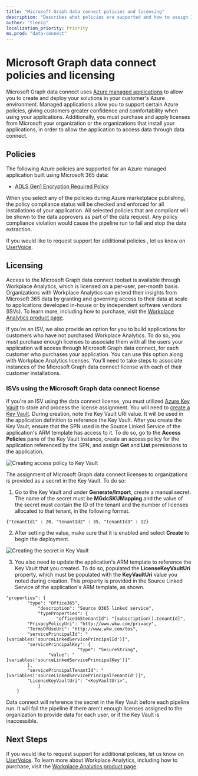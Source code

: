 ```yaml
---
title: "Microsoft Graph data connect policies and licensing"
description: "Describes what policies are supported and how to assign ISV access SKUs to organizations."
author: "tlenig"
localization_priority: Priority
ms.prod: "data-connect"
---
```


# Microsoft Graph data connect policies and licensing

Microsoft Graph data connect uses [Azure managed applications](https://docs.microsoft.com/azure/managed-applications/overview) to allow you to create and deploy your solutions in your customer's Azure environment. Managed applications allow you to support certain Azure policies, giving customers greater confidence and comfortability when using your applications. Additionally, you must purchase and apply licenses from Microsoft your organization or the organizations that install your applications, in order to allow the application to access data through data connect.

## Policies

The following Azure policies are supported for an Azure managed application built using Microsoft 365 data:

- [ADLS Gen1 Encryption Required Policy](https://docs.microsoft.com/azure/azure-policy/scripts/enforce-datalakestore-encryption)

When you select any of the policies during Azure marketplace publishing, the policy compliance status will be checked and enforced for all installations of your application. All selected policies that are compliant will be shown to the data approvers as part of the data request. Any policy compliance violation would cause the pipeline run to fail and stop the data extraction.

If you would like to request support for additional policies , let us know on [UserVoice](https://microsoftgraph.uservoice.com/forums/920506-microsoft-graph-feature-requests?category_id=359581).

## Licensing

Access to the Microsoft Graph data connect toolset is available through Workplace Analytics, which is licensed on a per-user, per-month basis.  Organizations with Workplace Analytics can extend their insights from Microsoft 365 data by granting and governing access to their data at scale to applications developed in-house or by independent software vendors (ISVs). To learn more, including how to purchase, visit the [Workplace Analytics product page](https://products.office.com/business/workplace-analytics).

If you’re an ISV, we also provide an option for you to build applications for customers who have not purchased Workplace Analytics. To do so, you must purchase enough licenses to associate them with all the users your application will access through Microsoft Graph data connect, for each customer who purchases your application. You can use this option along with Workplace Analytics licenses. You’ll need to take steps to associate instances of the Microsoft Graph data connect license with each of their customer installations.

### ISVs using the Microsoft Graph data connect license
If you're an ISV using the data connect license, you must utilized [Azure Key Vault](https://azure.microsoft.com/services/key-vault/) to store and process the license assignment. You will need to [create a Key Vault](https://docs.microsoft.com/azure/key-vault/quick-create-portal). During creation, note the Key Vault URI value. It will be used in the application definition to reference the Key Vault. After you create the Key Vault, ensure that the SPN used in the Source Linked Service of the application's ARM template has access to it. To do so, go to the **Access Policies** pane of the Key Vault instance, create an access policy for the application referenced by the SPN, and assign **Get** and **List** permissions to the application. 

![Creating access policy to Key Vault](images/data-connect-keyvault-access.png)

The assignment of Microsoft Graph data connect licenses to organizations is provided as a secret in the Key Vault. To do so:
1. Go to the Key Vault and under **Generate/Import**, create a manual secret. The name of the secret must be **MGdcSKUMapping** and the value of the secret must contain the ID of the tenant and the number of licenses allocated to that tenant, in the following format.

`{"tenantId1" : 20, "tenantId2" : 35, "tenantId3" : 12}`

2. After setting the value, make sure that it is enabled and select **Create** to begin the deployment. 

![Creating the secret in Key Vault](images/data-connect-keyvault-create.png)

3. You also need to update the application's ARM template to reference the Key Vault that you created. To do so, populated the **LicenseKeyVaultUri** property, which must be populated with the **KeyVaultUri** value you noted during creation. This property is provided in the Source Linked Service of the application's ARM template, as shown. 

```
"properties": {
        "type": "Office365",
	        "description": "Source O365 linked service",
	        "typeProperties": {
	               "office365tenantId": "[subscription().tenantId]",
		"PrivacyPolicyUri": "http://www.wkw.com/privacy",
		"TermsOfUseUri": "http://www.wkw.com/tos",
		"servicePrincipalId": "[variables('sourceLinkedServicePrincipalId')]",
		"servicePrincipalKey": {
	                       "type": "SecureString",
		        "value": "[variables('sourceLinkedServicePrincipalKey')]"
		},
		"servicePrincipalTenantId": "[variables('sourceLinkedServicePrincipalTenantId')]",
	    "LicenseKeyVaultUri": "<KeyVaultUri>",
	        }
	}
```

Data connect will reference the secret in the Key Vault before each pipeline run. It will fail the pipeline if there aren't enough licenses assigned to the organization to provide data for each user, or if the Key Vault is inaccessible. 

## Next Steps
If you would like to request support for additional policies, let us know on [UserVoice](https://microsoftgraph.uservoice.com/forums/920506-microsoft-graph-feature-requests?category_id=359581). To learn more about Workplace Analytics, including how to purchase, visit the [Workplace Analytics product page](https://products.office.com/business/workplace-analytics).
